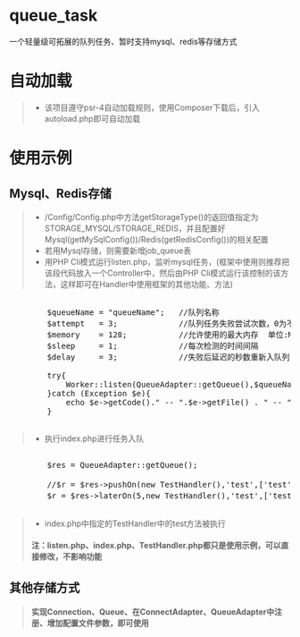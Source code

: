 # queue_task
一个轻量级可拓展的队列任务、暂时支持mysql、redis等存储方式

# 自动加载
> * 该项目遵守psr-4自动加载规则，使用Composer下载后，引入autoload.php即可自动加载

# 使用示例
## Mysql、Redis存储
> * /Config/Config.php中方法getStorageType()的返回值指定为STORAGE_MYSQL/STORAGE_REDIS，并且配置好Mysql(getMySqlConfig())/Redis(getRedisConfig())的相关配置
> * 若用Mysql存储，则需要新增job_queue表
> * 用PHP Cli模式运行listen.php，监听mysql任务，(框架中使用则推荐把该段代码放入一个Controller中，然后由PHP Cli模式运行该控制的该方法，这样即可在Handler中使用框架的其他功能、方法)
<pre>

        $queueName = "queueName";   //队列名称
        $attempt   = 3;             //队列任务失败尝试次数，0为不限制
        $memory    = 128;           //允许使用的最大内存  单位:M
        $sleep     = 1;             //每次检测的时间间隔
        $delay     = 3;             //失败后延迟的秒数重新入队列
        
        try{
            Worker::listen(QueueAdapter::getQueue(),$queueName,$attempt,$memory,$sleep,$delay);
        }catch (Exception $e){
            echo $e->getCode()." -- ".$e->getFile() . " -- ". $e->getLine() . " : ".$e->getMessage();
        }
        
</pre>
> * 执行index.php进行任务入队
<pre>

        $res = QueueAdapter::getQueue();

        //$r = $res->pushOn(new TestHandler(),'test',['test'=>'test'],'queueName');     //及时入队
        $r = $res->laterOn(5,new TestHandler(),'test',['test'=>'test'],'queueName');    //延迟5s入队
        
</pre>
> * index.php中指定的TestHandler中的test方法被执行
> #### 注：listen.php、index.php、TestHandler.php都只是使用示例，可以直接修改，不影响功能

## 其他存储方式
> #### 实现Connection、Queue、在ConnectAdapter、QueueAdapter中注册、增加配置文件参数，即可使用
